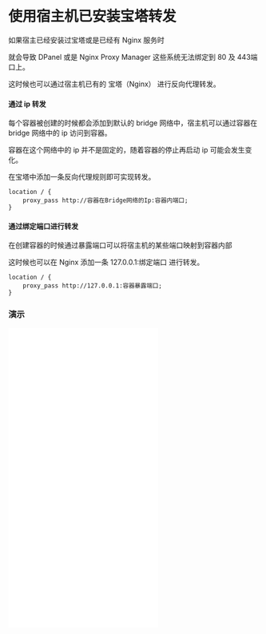 # 使用宿主机已安装宝塔转发

如果宿主已经安装过宝塔或是已经有 Nginx 服务时

就会导致 DPanel 或是 Nginx Proxy Manager 这些系统无法绑定到 80 及 443端口上。

这时候也可以通过宿主机已有的 宝塔（Nginx） 进行反向代理转发。

#### 通过 ip 转发

每个容器被创建的时候都会添加到默认的 bridge 网络中，宿主机可以通过容器在 bridge 网络中的 ip 访问到容器。

容器在这个网络中的 ip 并不是固定的，随着容器的停止再启动 ip 可能会发生变化。

在宝塔中添加一条反向代理规则即可实现转发。

```
location / {
    proxy_pass http://容器在Bridge网络的Ip:容器内端口;
}
```

#### 通过绑定端口进行转发

在创建容器的时候通过暴露端口可以将宿主机的某些端口映射到容器内部

这时候也可以在 Nginx 添加一条 127.0.0.1:绑定端口 进行转发。 

```
location / {
    proxy_pass http://127.0.0.1:容器暴露端口;
}
```

### 演示

<iframe src="//player.bilibili.com/player.html?isOutside=true&aid=112557553616795&bvid=BV17pTXeWEXd&cid=500001571361210&p=1" scrolling="no" border="0" height="600" frameborder="no" framespacing="0" allowfullscreen="true"></iframe>